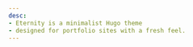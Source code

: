```yaml
---
desc:
- Eternity is a minimalist Hugo theme
- designed for portfolio sites with a fresh feel.
---
```

 